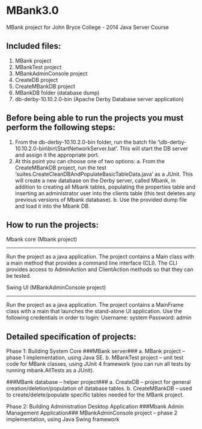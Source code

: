 MBank3.0
========

MBank project for John Bryce College - 2014 Java Server Course

Included files:
---------------
1. MBank project
2. MBankTest project
3. MBankAdminConsole project
4. CreateDB project
5. CreateMBankDB project
6. MBankDB folder (database dump)
7. db-derby-10.10.2.0-bin (Apache Derby Database server application)


Before being able to run the projects you must perform the following steps:
---------------------------------------------------------------------------
1. From the db-derby-10.10.2.0-bin folder, run the batch file ‘\db-derby-10.10.2.0-bin\bin\StartNetworkServer.bat’.
This will start the DB server and assign it the appropriate port.
2. At this point you can choose one of two options:
  a. From the CreateMBankDB project, run the test ‘suites.CreateCleanDBAndPopulateBasicTableData.java’ as a JUnit.
     This will create a new database on the Derby server, called Mbank, in addition to creating all Mbank tables, populating the properties table and inserting an administrator user into the clients table (this test deletes any previous versions of Mbank database).
  b. Use the provided dump file and load it into the Mbank DB.
  
How to run the projects:
------------------------
Mbank core (Mbank project)
**************************
Run the project as a java application.
The project contains a Main class with a main method that provides a command line interface (CLI).
The CLI provides access to AdminAction and ClientAction methods so that they can be tested.

Swing UI (MBankAdminConsole project)
************************************
Run the project as a java application.
The project contains a MainFrame class with a main that launches the stand-alone UI application.
Use the following credentials in order to login:
Username: system
Password: admin

Detailed specification of projects:
-----------------------------------
Phase 1: Building System Core
###MBank server### 
  a. MBank project – phase 1 implementation, using Java SE.
  b. MBankTest project – unit test code for MBank classes, using JUnit 4 framework (you can run all tests by running mbank.AllTests as a JUnit).

###MBank database – helper project###
  a. CreateDB – project for general creation/deletion/population of database tables.
  b. CreateMBankDB – used to create/delete/populate specific tables needed for the MBank project.

Phase 2: Building Administration Desktop Application
###Mbank Admin Management Application###
  MBankAdminConsole project – phase 2 implementation, using Java Swing framework
  
